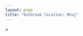 ```yaml
---
layout: page
title: "Outbreak location: Bhuj"
---
```

<div id="mapid">
<script src="https://buda-magenta.github.io/hazard_map/load_map.js"></script>
><script>
var marker_outbreak = L.marker([23.247245, 69.668339],{"autoPan": true}).addTo(map); marker_outbreak.bindTooltip("Bhuj").openTooltip();

var circle_1 = L.circle([19.075990, 72.877393], {"pane": "markerPane", "color": "red", "fill": true, "fillOpacity": 0.2, "fillRule": "evenodd", "lineCap": "round", "lineJoin": "round", "opacity": 1.0, "radius": 329888, "stroke": true, "weight": 2}).addTo(map);
circle_1.bindTooltip("Mumbai<br>rank: 1<br>hazard index: 0.082472")

var circle_2 = L.circle([22.305199, 70.802834], {"pane": "markerPane", "color": "red", "fill": true, "fillOpacity": 0.2, "fillRule": "evenodd", "lineCap": "round", "lineJoin": "round", "opacity": 1.0, "radius": 183625, "stroke": true, "weight": 2}).addTo(map);
circle_2.bindTooltip("Rajkot<br>rank: 2<br>hazard index: 0.045906")

var circle_3 = L.circle([23.071874, 70.131715], {"pane": "markerPane", "color": "red", "fill": true, "fillOpacity": 0.2, "fillRule": "evenodd", "lineCap": "round", "lineJoin": "round", "opacity": 1.0, "radius": 164348, "stroke": true, "weight": 2}).addTo(map);
circle_3.bindTooltip("Gandhidham<br>rank: 3<br>hazard index: 0.041087")

var circle_4 = L.circle([23.021624, 72.579707], {"pane": "markerPane", "color": "red", "fill": true, "fillOpacity": 0.2, "fillRule": "evenodd", "lineCap": "round", "lineJoin": "round", "opacity": 1.0, "radius": 154463, "stroke": true, "weight": 2}).addTo(map);
circle_4.bindTooltip("Ahmedabad<br>rank: 4<br>hazard index: 0.038616")

var circle_5 = L.circle([28.651718, 77.221939], {"pane": "markerPane", "color": "red", "fill": true, "fillOpacity": 0.2, "fillRule": "evenodd", "lineCap": "round", "lineJoin": "round", "opacity": 1.0, "radius": 126354, "stroke": true, "weight": 2}).addTo(map);
circle_5.bindTooltip("Delhi<br>rank: 5<br>hazard index: 0.031589")

var circle_6 = L.circle([21.170200, 72.831100], {"pane": "markerPane", "color": "red", "fill": true, "fillOpacity": 0.2, "fillRule": "evenodd", "lineCap": "round", "lineJoin": "round", "opacity": 1.0, "radius": 96795, "stroke": true, "weight": 2}).addTo(map);
circle_6.bindTooltip("Surat<br>rank: 6<br>hazard index: 0.024199")

var circle_7 = L.circle([22.473242, 70.055210], {"pane": "markerPane", "color": "red", "fill": true, "fillOpacity": 0.2, "fillRule": "evenodd", "lineCap": "round", "lineJoin": "round", "opacity": 1.0, "radius": 75520, "stroke": true, "weight": 2}).addTo(map);
circle_7.bindTooltip("Jamnagar<br>rank: 7<br>hazard index: 0.018880")

var circle_8 = L.circle([24.170979, 72.436638], {"pane": "markerPane", "color": "red", "fill": true, "fillOpacity": 0.2, "fillRule": "evenodd", "lineCap": "round", "lineJoin": "round", "opacity": 1.0, "radius": 63048, "stroke": true, "weight": 2}).addTo(map);
circle_8.bindTooltip("Palanpur<br>rank: 8<br>hazard index: 0.015762")

var circle_9 = L.circle([24.268349, 72.204387], {"pane": "markerPane", "color": "red", "fill": true, "fillOpacity": 0.2, "fillRule": "evenodd", "lineCap": "round", "lineJoin": "round", "opacity": 1.0, "radius": 54697, "stroke": true, "weight": 2}).addTo(map);
circle_9.bindTooltip("Deesa<br>rank: 9<br>hazard index: 0.013674")

var circle_10 = L.circle([22.297314, 73.194257], {"pane": "markerPane", "color": "red", "fill": true, "fillOpacity": 0.2, "fillRule": "evenodd", "lineCap": "round", "lineJoin": "round", "opacity": 1.0, "radius": 39798, "stroke": true, "weight": 2}).addTo(map);
circle_10.bindTooltip("Vadodara<br>rank: 10<br>hazard index: 0.009950")

var circle_11 = L.circle([26.915458, 75.818982], {"pane": "markerPane", "color": "red", "fill": true, "fillOpacity": 0.2, "fillRule": "evenodd", "lineCap": "round", "lineJoin": "round", "opacity": 1.0, "radius": 31931, "stroke": true, "weight": 2}).addTo(map);
circle_11.bindTooltip("Jaipur<br>rank: 11<br>hazard index: 0.007983")

var circle_12 = L.circle([21.640900, 69.611000], {"pane": "markerPane", "color": "red", "fill": true, "fillOpacity": 0.2, "fillRule": "evenodd", "lineCap": "round", "lineJoin": "round", "opacity": 1.0, "radius": 21706, "stroke": true, "weight": 2}).addTo(map);
circle_12.bindTooltip("Porbandar<br>rank: 12<br>hazard index: 0.005427")

var circle_13 = L.circle([19.194329, 72.970178], {"pane": "markerPane", "color": "red", "fill": true, "fillOpacity": 0.2, "fillRule": "evenodd", "lineCap": "round", "lineJoin": "round", "opacity": 1.0, "radius": 18447, "stroke": true, "weight": 2}).addTo(map);
circle_13.bindTooltip("Thane<br>rank: 13<br>hazard index: 0.004612")

var circle_14 = L.circle([18.521428, 73.854454], {"pane": "markerPane", "color": "red", "fill": true, "fillOpacity": 0.2, "fillRule": "evenodd", "lineCap": "round", "lineJoin": "round", "opacity": 1.0, "radius": 13763, "stroke": true, "weight": 2}).addTo(map);
circle_14.bindTooltip("Pune<br>rank: 14<br>hazard index: 0.003441")

var circle_15 = L.circle([22.910184, 69.899418], {"pane": "markerPane", "color": "red", "fill": true, "fillOpacity": 0.2, "fillRule": "evenodd", "lineCap": "round", "lineJoin": "round", "opacity": 1.0, "radius": 10898, "stroke": true, "weight": 2}).addTo(map);
circle_15.bindTooltip("Bhadreshwar<br>rank: 15<br>hazard index: 0.002725")

var circle_16 = L.circle([21.764059, 70.616660], {"pane": "markerPane", "color": "red", "fill": true, "fillOpacity": 0.2, "fillRule": "evenodd", "lineCap": "round", "lineJoin": "round", "opacity": 1.0, "radius": 10001, "stroke": true, "weight": 2}).addTo(map);
circle_16.bindTooltip("Jetpur Navagadh<br>rank: 16<br>hazard index: 0.002500")

var circle_17 = L.circle([22.541418, 88.357691], {"pane": "markerPane", "color": "red", "fill": true, "fillOpacity": 0.2, "fillRule": "evenodd", "lineCap": "round", "lineJoin": "round", "opacity": 1.0, "radius": 9805, "stroke": true, "weight": 2}).addTo(map);
circle_17.bindTooltip("Kolkata<br>rank: 17<br>hazard index: 0.002451")

var circle_18 = L.circle([21.517410, 70.464275], {"pane": "markerPane", "color": "red", "fill": true, "fillOpacity": 0.2, "fillRule": "evenodd", "lineCap": "round", "lineJoin": "round", "opacity": 1.0, "radius": 9719, "stroke": true, "weight": 2}).addTo(map);
circle_18.bindTooltip("Junagadh<br>rank: 18<br>hazard index: 0.002430")

var circle_19 = L.circle([21.972182, 70.795524], {"pane": "markerPane", "color": "red", "fill": true, "fillOpacity": 0.2, "fillRule": "evenodd", "lineCap": "round", "lineJoin": "round", "opacity": 1.0, "radius": 9437, "stroke": true, "weight": 2}).addTo(map);
circle_19.bindTooltip("Gondal<br>rank: 19<br>hazard index: 0.002359")

var circle_20 = L.circle([28.457876, 79.405571], {"pane": "markerPane", "color": "red", "fill": true, "fillOpacity": 0.2, "fillRule": "evenodd", "lineCap": "round", "lineJoin": "round", "opacity": 1.0, "radius": 9331, "stroke": true, "weight": 2}).addTo(map);
circle_20.bindTooltip("Bareilly<br>rank: 20<br>hazard index: 0.002333")

var circle_21 = L.circle([28.863842, 78.805778], {"pane": "markerPane", "color": "red", "fill": true, "fillOpacity": 0.2, "fillRule": "evenodd", "lineCap": "round", "lineJoin": "round", "opacity": 1.0, "radius": 9244, "stroke": true, "weight": 2}).addTo(map);
circle_21.bindTooltip("Moradabad<br>rank: 21<br>hazard index: 0.002311")

var circle_22 = L.circle([28.428262, 77.002700], {"pane": "markerPane", "color": "red", "fill": true, "fillOpacity": 0.2, "fillRule": "evenodd", "lineCap": "round", "lineJoin": "round", "opacity": 1.0, "radius": 9110, "stroke": true, "weight": 2}).addTo(map);
circle_22.bindTooltip("Gurgaon<br>rank: 22<br>hazard index: 0.002278")

var circle_23 = L.circle([26.469100, 74.639000], {"pane": "markerPane", "color": "red", "fill": true, "fillOpacity": 0.2, "fillRule": "evenodd", "lineCap": "round", "lineJoin": "round", "opacity": 1.0, "radius": 5637, "stroke": true, "weight": 2}).addTo(map);
circle_23.bindTooltip("Ajmer<br>rank: 23<br>hazard index: 0.001409")

var circle_24 = L.circle([20.905700, 70.378100], {"pane": "markerPane", "color": "red", "fill": true, "fillOpacity": 0.2, "fillRule": "evenodd", "lineCap": "round", "lineJoin": "round", "opacity": 1.0, "radius": 5088, "stroke": true, "weight": 2}).addTo(map);
circle_24.bindTooltip("Veraval<br>rank: 24<br>hazard index: 0.001272")

var circle_25 = L.circle([26.296772, 73.035143], {"pane": "markerPane", "color": "red", "fill": true, "fillOpacity": 0.2, "fillRule": "evenodd", "lineCap": "round", "lineJoin": "round", "opacity": 1.0, "radius": 4872, "stroke": true, "weight": 2}).addTo(map);
circle_25.bindTooltip("Jodhpur<br>rank: 25<br>hazard index: 0.001218")

var circle_26 = L.circle([18.627929, 73.800983], {"pane": "markerPane", "color": "red", "fill": true, "fillOpacity": 0.2, "fillRule": "evenodd", "lineCap": "round", "lineJoin": "round", "opacity": 1.0, "radius": 4625, "stroke": true, "weight": 2}).addTo(map);
circle_26.bindTooltip("Pimpri Chinchwad<br>rank: 26<br>hazard index: 0.001156")

var circle_27 = L.circle([20.011247, 73.790236], {"pane": "markerPane", "color": "red", "fill": true, "fillOpacity": 0.2, "fillRule": "evenodd", "lineCap": "round", "lineJoin": "round", "opacity": 1.0, "radius": 4536, "stroke": true, "weight": 2}).addTo(map);
circle_27.bindTooltip("Nashik<br>rank: 27<br>hazard index: 0.001134")

var circle_28 = L.circle([23.666667, 72.500000], {"pane": "markerPane", "color": "red", "fill": true, "fillOpacity": 0.2, "fillRule": "evenodd", "lineCap": "round", "lineJoin": "round", "opacity": 1.0, "radius": 4337, "stroke": true, "weight": 2}).addTo(map);
circle_28.bindTooltip("Mahesana<br>rank: 28<br>hazard index: 0.001084")

var circle_29 = L.circle([22.558499, 72.962563], {"pane": "markerPane", "color": "red", "fill": true, "fillOpacity": 0.2, "fillRule": "evenodd", "lineCap": "round", "lineJoin": "round", "opacity": 1.0, "radius": 4168, "stroke": true, "weight": 2}).addTo(map);
circle_29.bindTooltip("Anand<br>rank: 29<br>hazard index: 0.001042")

var circle_30 = L.circle([19.439885, 72.880383], {"pane": "markerPane", "color": "red", "fill": true, "fillOpacity": 0.2, "fillRule": "evenodd", "lineCap": "round", "lineJoin": "round", "opacity": 1.0, "radius": 4159, "stroke": true, "weight": 2}).addTo(map);
circle_30.bindTooltip("Vasai<br>rank: 30<br>hazard index: 0.001040")

var circle_31 = L.circle([22.689507, 72.871520], {"pane": "markerPane", "color": "red", "fill": true, "fillOpacity": 0.2, "fillRule": "evenodd", "lineCap": "round", "lineJoin": "round", "opacity": 1.0, "radius": 4131, "stroke": true, "weight": 2}).addTo(map);
circle_31.bindTooltip("Nadiad<br>rank: 31<br>hazard index: 0.001033")

var circle_32 = L.circle([15.398403, 73.812918], {"pane": "markerPane", "color": "red", "fill": true, "fillOpacity": 0.2, "fillRule": "evenodd", "lineCap": "round", "lineJoin": "round", "opacity": 1.0, "radius": 3794, "stroke": true, "weight": 2}).addTo(map);
circle_32.bindTooltip("Vasco Da Gama<br>rank: 32<br>hazard index: 0.000949")

var circle_33 = L.circle([12.979120, 77.591300], {"pane": "markerPane", "color": "red", "fill": true, "fillOpacity": 0.2, "fillRule": "evenodd", "lineCap": "round", "lineJoin": "round", "opacity": 1.0, "radius": 3708, "stroke": true, "weight": 2}).addTo(map);
circle_33.bindTooltip("Bangalore<br>rank: 33<br>hazard index: 0.000927")

var circle_34 = L.circle([28.794068, 79.185930], {"pane": "markerPane", "color": "red", "fill": true, "fillOpacity": 0.2, "fillRule": "evenodd", "lineCap": "round", "lineJoin": "round", "opacity": 1.0, "radius": 3379, "stroke": true, "weight": 2}).addTo(map);
circle_34.bindTooltip("Rampur<br>rank: 34<br>hazard index: 0.000845")

var circle_35 = L.circle([27.639077, 76.614452], {"pane": "markerPane", "color": "red", "fill": true, "fillOpacity": 0.2, "fillRule": "evenodd", "lineCap": "round", "lineJoin": "round", "opacity": 1.0, "radius": 3276, "stroke": true, "weight": 2}).addTo(map);
circle_35.bindTooltip("Alwar<br>rank: 35<br>hazard index: 0.000819")

var circle_36 = L.circle([17.388786, 78.461065], {"pane": "markerPane", "color": "red", "fill": true, "fillOpacity": 0.2, "fillRule": "evenodd", "lineCap": "round", "lineJoin": "round", "opacity": 1.0, "radius": 3247, "stroke": true, "weight": 2}).addTo(map);
circle_36.bindTooltip("Hyderabad<br>rank: 36<br>hazard index: 0.000812")

var circle_37 = L.circle([21.750000, 73.000000], {"pane": "markerPane", "color": "red", "fill": true, "fillOpacity": 0.2, "fillRule": "evenodd", "lineCap": "round", "lineJoin": "round", "opacity": 1.0, "radius": 2909, "stroke": true, "weight": 2}).addTo(map);
circle_37.bindTooltip("Bharuch<br>rank: 37<br>hazard index: 0.000727")

var circle_38 = L.circle([20.952407, 72.932383], {"pane": "markerPane", "color": "red", "fill": true, "fillOpacity": 0.2, "fillRule": "evenodd", "lineCap": "round", "lineJoin": "round", "opacity": 1.0, "radius": 2760, "stroke": true, "weight": 2}).addTo(map);
circle_38.bindTooltip("Navsari<br>rank: 38<br>hazard index: 0.000690")

var circle_39 = L.circle([28.740613, 77.835426], {"pane": "markerPane", "color": "red", "fill": true, "fillOpacity": 0.2, "fillRule": "evenodd", "lineCap": "round", "lineJoin": "round", "opacity": 1.0, "radius": 2730, "stroke": true, "weight": 2}).addTo(map);
circle_39.bindTooltip("Hapur<br>rank: 39<br>hazard index: 0.000683")

var circle_40 = L.circle([26.460914, 80.321759], {"pane": "markerPane", "color": "red", "fill": true, "fillOpacity": 0.2, "fillRule": "evenodd", "lineCap": "round", "lineJoin": "round", "opacity": 1.0, "radius": 2407, "stroke": true, "weight": 2}).addTo(map);
circle_40.bindTooltip("Kanpur<br>rank: 40<br>hazard index: 0.000602")

var circle_41 = L.circle([13.083694, 80.270186], {"pane": "markerPane", "color": "red", "fill": true, "fillOpacity": 0.2, "fillRule": "evenodd", "lineCap": "round", "lineJoin": "round", "opacity": 1.0, "radius": 2383, "stroke": true, "weight": 2}).addTo(map);
circle_41.bindTooltip("Chennai<br>rank: 41<br>hazard index: 0.000596")

var circle_42 = L.circle([25.264902, 82.985787], {"pane": "markerPane", "color": "red", "fill": true, "fillOpacity": 0.2, "fillRule": "evenodd", "lineCap": "round", "lineJoin": "round", "opacity": 1.0, "radius": 2252, "stroke": true, "weight": 2}).addTo(map);
circle_42.bindTooltip("Morvi<br>rank: 42<br>hazard index: 0.000563")

var circle_43 = L.circle([22.750000, 71.666667], {"pane": "markerPane", "color": "red", "fill": true, "fillOpacity": 0.2, "fillRule": "evenodd", "lineCap": "round", "lineJoin": "round", "opacity": 1.0, "radius": 2084, "stroke": true, "weight": 2}).addTo(map);
circle_43.bindTooltip("Surendranagar<br>rank: 43<br>hazard index: 0.000521")

var circle_44 = L.circle([19.261944, 73.194760], {"pane": "markerPane", "color": "red", "fill": true, "fillOpacity": 0.2, "fillRule": "evenodd", "lineCap": "round", "lineJoin": "round", "opacity": 1.0, "radius": 2082, "stroke": true, "weight": 2}).addTo(map);
circle_44.bindTooltip("Ulhas Nagar<br>rank: 44<br>hazard index: 0.000521")

var circle_45 = L.circle([20.432402, 73.141172], {"pane": "markerPane", "color": "red", "fill": true, "fillOpacity": 0.2, "fillRule": "evenodd", "lineCap": "round", "lineJoin": "round", "opacity": 1.0, "radius": 2064, "stroke": true, "weight": 2}).addTo(map);
circle_45.bindTooltip("Valsad<br>rank: 45<br>hazard index: 0.000516")

var circle_46 = L.circle([28.923397, 78.488317], {"pane": "markerPane", "color": "red", "fill": true, "fillOpacity": 0.2, "fillRule": "evenodd", "lineCap": "round", "lineJoin": "round", "opacity": 1.0, "radius": 2048, "stroke": true, "weight": 2}).addTo(map);
circle_46.bindTooltip("Amroha<br>rank: 46<br>hazard index: 0.000512")

var circle_47 = L.circle([19.295200, 72.854400], {"pane": "markerPane", "color": "red", "fill": true, "fillOpacity": 0.2, "fillRule": "evenodd", "lineCap": "round", "lineJoin": "round", "opacity": 1.0, "radius": 1997, "stroke": true, "weight": 2}).addTo(map);
circle_47.bindTooltip("Mira-Bhayandar<br>rank: 47<br>hazard index: 0.000499")

var circle_48 = L.circle([28.753900, 77.399900], {"pane": "markerPane", "color": "red", "fill": true, "fillOpacity": 0.2, "fillRule": "evenodd", "lineCap": "round", "lineJoin": "round", "opacity": 1.0, "radius": 1967, "stroke": true, "weight": 2}).addTo(map);
circle_48.bindTooltip("Khora<br>rank: 48<br>hazard index: 0.000492")

var circle_49 = L.circle([21.149813, 79.082056], {"pane": "markerPane", "color": "red", "fill": true, "fillOpacity": 0.2, "fillRule": "evenodd", "lineCap": "round", "lineJoin": "round", "opacity": 1.0, "radius": 1821, "stroke": true, "weight": 2}).addTo(map);
circle_49.bindTooltip("Nagpur<br>rank: 49<br>hazard index: 0.000455")

var circle_50 = L.circle([17.636129, 74.298278], {"pane": "markerPane", "color": "red", "fill": true, "fillOpacity": 0.2, "fillRule": "evenodd", "lineCap": "round", "lineJoin": "round", "opacity": 1.0, "radius": 1716, "stroke": true, "weight": 2}).addTo(map);
circle_50.bindTooltip("Satara<br>rank: 50<br>hazard index: 0.000429")

var circle_51 = L.circle([26.838100, 80.934600], {"pane": "markerPane", "color": "red", "fill": true, "fillOpacity": 0.2, "fillRule": "evenodd", "lineCap": "round", "lineJoin": "round", "opacity": 1.0, "radius": 1653, "stroke": true, "weight": 2}).addTo(map);
circle_51.bindTooltip("Lucknow<br>rank: 51<br>hazard index: 0.000413")

var circle_52 = L.circle([21.771884, 72.141645], {"pane": "markerPane", "color": "red", "fill": true, "fillOpacity": 0.2, "fillRule": "evenodd", "lineCap": "round", "lineJoin": "round", "opacity": 1.0, "radius": 1644, "stroke": true, "weight": 2}).addTo(map);
circle_52.bindTooltip("Bhavnagar<br>rank: 52<br>hazard index: 0.000411")

var circle_53 = L.circle([28.402979, 77.310384], {"pane": "markerPane", "color": "red", "fill": true, "fillOpacity": 0.2, "fillRule": "evenodd", "lineCap": "round", "lineJoin": "round", "opacity": 1.0, "radius": 1639, "stroke": true, "weight": 2}).addTo(map);
circle_53.bindTooltip("Faridabad<br>rank: 53<br>hazard index: 0.000410")

var circle_54 = L.circle([23.223288, 72.649227], {"pane": "markerPane", "color": "red", "fill": true, "fillOpacity": 0.2, "fillRule": "evenodd", "lineCap": "round", "lineJoin": "round", "opacity": 1.0, "radius": 1623, "stroke": true, "weight": 2}).addTo(map);
circle_54.bindTooltip("Gandhinagar<br>rank: 54<br>hazard index: 0.000406")

var circle_55 = L.circle([26.588559, 74.861097], {"pane": "markerPane", "color": "red", "fill": true, "fillOpacity": 0.2, "fillRule": "evenodd", "lineCap": "round", "lineJoin": "round", "opacity": 1.0, "radius": 1610, "stroke": true, "weight": 2}).addTo(map);
circle_55.bindTooltip("Kishangarh<br>rank: 55<br>hazard index: 0.000403")

var circle_56 = L.circle([19.362531, 73.078475], {"pane": "markerPane", "color": "red", "fill": true, "fillOpacity": 0.2, "fillRule": "evenodd", "lineCap": "round", "lineJoin": "round", "opacity": 1.0, "radius": 1596, "stroke": true, "weight": 2}).addTo(map);
circle_56.bindTooltip("Bhiwandi<br>rank: 56<br>hazard index: 0.000399")

var circle_57 = L.circle([12.869810, 74.843008], {"pane": "markerPane", "color": "red", "fill": true, "fillOpacity": 0.2, "fillRule": "evenodd", "lineCap": "round", "lineJoin": "round", "opacity": 1.0, "radius": 1584, "stroke": true, "weight": 2}).addTo(map);
circle_57.bindTooltip("Mangalore<br>rank: 57<br>hazard index: 0.000396")

var circle_58 = L.circle([26.099214, 74.312704], {"pane": "markerPane", "color": "red", "fill": true, "fillOpacity": 0.2, "fillRule": "evenodd", "lineCap": "round", "lineJoin": "round", "opacity": 1.0, "radius": 1514, "stroke": true, "weight": 2}).addTo(map);
circle_58.bindTooltip("Beawar<br>rank: 58<br>hazard index: 0.000379")

var circle_59 = L.circle([28.195647, 76.616518], {"pane": "markerPane", "color": "red", "fill": true, "fillOpacity": 0.2, "fillRule": "evenodd", "lineCap": "round", "lineJoin": "round", "opacity": 1.0, "radius": 1485, "stroke": true, "weight": 2}).addTo(map);
circle_59.bindTooltip("Rewari<br>rank: 59<br>hazard index: 0.000371")

var circle_60 = L.circle([25.531031, 78.652689], {"pane": "markerPane", "color": "red", "fill": true, "fillOpacity": 0.2, "fillRule": "evenodd", "lineCap": "round", "lineJoin": "round", "opacity": 1.0, "radius": 1414, "stroke": true, "weight": 2}).addTo(map);
circle_60.bindTooltip("Jhansi<br>rank: 60<br>hazard index: 0.000354")

var circle_61 = L.circle([22.801519, 86.202958], {"pane": "markerPane", "color": "red", "fill": true, "fillOpacity": 0.2, "fillRule": "evenodd", "lineCap": "round", "lineJoin": "round", "opacity": 1.0, "radius": 1376, "stroke": true, "weight": 2}).addTo(map);
circle_61.bindTooltip("Jamshedpur<br>rank: 61<br>hazard index: 0.000344")

var circle_62 = L.circle([20.843512, 75.525927], {"pane": "markerPane", "color": "red", "fill": true, "fillOpacity": 0.2, "fillRule": "evenodd", "lineCap": "round", "lineJoin": "round", "opacity": 1.0, "radius": 1330, "stroke": true, "weight": 2}).addTo(map);
circle_62.bindTooltip("Jalgaon<br>rank: 62<br>hazard index: 0.000333")

var circle_63 = L.circle([25.196826, 76.000893], {"pane": "markerPane", "color": "red", "fill": true, "fillOpacity": 0.2, "fillRule": "evenodd", "lineCap": "round", "lineJoin": "round", "opacity": 1.0, "radius": 1307, "stroke": true, "weight": 2}).addTo(map);
circle_63.bindTooltip("Kota<br>rank: 63<br>hazard index: 0.000327")

var circle_64 = L.circle([28.901090, 76.580193], {"pane": "markerPane", "color": "red", "fill": true, "fillOpacity": 0.2, "fillRule": "evenodd", "lineCap": "round", "lineJoin": "round", "opacity": 1.0, "radius": 1300, "stroke": true, "weight": 2}).addTo(map);
circle_64.bindTooltip("Rohtak<br>rank: 64<br>hazard index: 0.000325")

var circle_65 = L.circle([19.143607, 73.295535], {"pane": "markerPane", "color": "red", "fill": true, "fillOpacity": 0.2, "fillRule": "evenodd", "lineCap": "round", "lineJoin": "round", "opacity": 1.0, "radius": 1210, "stroke": true, "weight": 2}).addTo(map);
circle_65.bindTooltip("Ambarnath<br>rank: 65<br>hazard index: 0.000303")

var circle_66 = L.circle([30.909016, 75.851601], {"pane": "markerPane", "color": "red", "fill": true, "fillOpacity": 0.2, "fillRule": "evenodd", "lineCap": "round", "lineJoin": "round", "opacity": 1.0, "radius": 1141, "stroke": true, "weight": 2}).addTo(map);
circle_66.bindTooltip("Ludhiana<br>rank: 66<br>hazard index: 0.000285")

var circle_67 = L.circle([23.174597, 75.785142], {"pane": "markerPane", "color": "red", "fill": true, "fillOpacity": 0.2, "fillRule": "evenodd", "lineCap": "round", "lineJoin": "round", "opacity": 1.0, "radius": 1125, "stroke": true, "weight": 2}).addTo(map);
circle_67.bindTooltip("Ujjain<br>rank: 67<br>hazard index: 0.000281")

var circle_68 = L.circle([29.000653, 77.768229], {"pane": "markerPane", "color": "red", "fill": true, "fillOpacity": 0.2, "fillRule": "evenodd", "lineCap": "round", "lineJoin": "round", "opacity": 1.0, "radius": 1100, "stroke": true, "weight": 2}).addTo(map);
circle_68.bindTooltip("Meerut<br>rank: 68<br>hazard index: 0.000275")

var circle_69 = L.circle([22.610318, 73.461706], {"pane": "markerPane", "color": "red", "fill": true, "fillOpacity": 0.2, "fillRule": "evenodd", "lineCap": "round", "lineJoin": "round", "opacity": 1.0, "radius": 1003, "stroke": true, "weight": 2}).addTo(map);
circle_69.bindTooltip("Kalol<br>rank: 69<br>hazard index: 0.000251")

var circle_70 = L.circle([9.931308, 76.267414], {"pane": "markerPane", "color": "red", "fill": true, "fillOpacity": 0.2, "fillRule": "evenodd", "lineCap": "round", "lineJoin": "round", "opacity": 1.0, "radius": 988, "stroke": true, "weight": 2}).addTo(map);
circle_70.bindTooltip("Kochi<br>rank: 70<br>hazard index: 0.000247")

var circle_71 = L.circle([23.774057, 71.683735], {"pane": "markerPane", "color": "red", "fill": true, "fillOpacity": 0.2, "fillRule": "evenodd", "lineCap": "round", "lineJoin": "round", "opacity": 1.0, "radius": 944, "stroke": true, "weight": 2}).addTo(map);
circle_71.bindTooltip("Patan<br>rank: 71<br>hazard index: 0.000236")

var circle_72 = L.circle([8.576971, 77.050125], {"pane": "markerPane", "color": "red", "fill": true, "fillOpacity": 0.2, "fillRule": "evenodd", "lineCap": "round", "lineJoin": "round", "opacity": 1.0, "radius": 916, "stroke": true, "weight": 2}).addTo(map);
circle_72.bindTooltip("Thiruvananthapuram<br>rank: 72<br>hazard index: 0.000229")

var circle_73 = L.circle([29.988077, 77.508130], {"pane": "markerPane", "color": "red", "fill": true, "fillOpacity": 0.2, "fillRule": "evenodd", "lineCap": "round", "lineJoin": "round", "opacity": 1.0, "radius": 849, "stroke": true, "weight": 2}).addTo(map);
circle_73.bindTooltip("Saharanpur<br>rank: 73<br>hazard index: 0.000212")

var circle_74 = L.circle([25.438130, 81.833800], {"pane": "markerPane", "color": "red", "fill": true, "fillOpacity": 0.2, "fillRule": "evenodd", "lineCap": "round", "lineJoin": "round", "opacity": 1.0, "radius": 831, "stroke": true, "weight": 2}).addTo(map);
circle_74.bindTooltip("Allahabad<br>rank: 74<br>hazard index: 0.000208")

var circle_75 = L.circle([25.609324, 85.123525], {"pane": "markerPane", "color": "red", "fill": true, "fillOpacity": 0.2, "fillRule": "evenodd", "lineCap": "round", "lineJoin": "round", "opacity": 1.0, "radius": 820, "stroke": true, "weight": 2}).addTo(map);
circle_75.bindTooltip("Patna<br>rank: 75<br>hazard index: 0.000205")

var circle_76 = L.circle([27.175255, 78.009816], {"pane": "markerPane", "color": "red", "fill": true, "fillOpacity": 0.2, "fillRule": "evenodd", "lineCap": "round", "lineJoin": "round", "opacity": 1.0, "radius": 799, "stroke": true, "weight": 2}).addTo(map);
circle_76.bindTooltip("Agra<br>rank: 76<br>hazard index: 0.000200")

var circle_77 = L.circle([23.258486, 77.401989], {"pane": "markerPane", "color": "red", "fill": true, "fillOpacity": 0.2, "fillRule": "evenodd", "lineCap": "round", "lineJoin": "round", "opacity": 1.0, "radius": 796, "stroke": true, "weight": 2}).addTo(map);
circle_77.bindTooltip("Bhopal<br>rank: 77<br>hazard index: 0.000199")

var circle_78 = L.circle([11.258608, 75.778874], {"pane": "markerPane", "color": "red", "fill": true, "fillOpacity": 0.2, "fillRule": "evenodd", "lineCap": "round", "lineJoin": "round", "opacity": 1.0, "radius": 787, "stroke": true, "weight": 2}).addTo(map);
circle_78.bindTooltip("Kozhikode<br>rank: 78<br>hazard index: 0.000197")

var circle_79 = L.circle([23.160894, 79.949770], {"pane": "markerPane", "color": "red", "fill": true, "fillOpacity": 0.2, "fillRule": "evenodd", "lineCap": "round", "lineJoin": "round", "opacity": 1.0, "radius": 781, "stroke": true, "weight": 2}).addTo(map);
circle_79.bindTooltip("Jabalpur<br>rank: 79<br>hazard index: 0.000195")

var circle_80 = L.circle([25.335649, 83.007629], {"pane": "markerPane", "color": "red", "fill": true, "fillOpacity": 0.2, "fillRule": "evenodd", "lineCap": "round", "lineJoin": "round", "opacity": 1.0, "radius": 775, "stroke": true, "weight": 2}).addTo(map);
circle_80.bindTooltip("Varanasi<br>rank: 80<br>hazard index: 0.000194")

var circle_81 = L.circle([27.876990, 78.137290], {"pane": "markerPane", "color": "red", "fill": true, "fillOpacity": 0.2, "fillRule": "evenodd", "lineCap": "round", "lineJoin": "round", "opacity": 1.0, "radius": 731, "stroke": true, "weight": 2}).addTo(map);
circle_81.bindTooltip("Aligarh<br>rank: 81<br>hazard index: 0.000183")

var circle_82 = L.circle([29.003314, 77.016732], {"pane": "markerPane", "color": "red", "fill": true, "fillOpacity": 0.2, "fillRule": "evenodd", "lineCap": "round", "lineJoin": "round", "opacity": 1.0, "radius": 725, "stroke": true, "weight": 2}).addTo(map);
circle_82.bindTooltip("Sonipat<br>rank: 82<br>hazard index: 0.000181")

var circle_83 = L.circle([22.383333, 82.133333], {"pane": "markerPane", "color": "red", "fill": true, "fillOpacity": 0.2, "fillRule": "evenodd", "lineCap": "round", "lineJoin": "round", "opacity": 1.0, "radius": 721, "stroke": true, "weight": 2}).addTo(map);
circle_83.bindTooltip("Bilaspur<br>rank: 83<br>hazard index: 0.000180")

var circle_84 = L.circle([28.733400, 77.298600], {"pane": "markerPane", "color": "red", "fill": true, "fillOpacity": 0.2, "fillRule": "evenodd", "lineCap": "round", "lineJoin": "round", "opacity": 1.0, "radius": 721, "stroke": true, "weight": 2}).addTo(map);
circle_84.bindTooltip("Loni<br>rank: 84<br>hazard index: 0.000180")

var circle_85 = L.circle([22.720362, 75.868200], {"pane": "markerPane", "color": "red", "fill": true, "fillOpacity": 0.2, "fillRule": "evenodd", "lineCap": "round", "lineJoin": "round", "opacity": 1.0, "radius": 681, "stroke": true, "weight": 2}).addTo(map);
circle_85.bindTooltip("Indore<br>rank: 85<br>hazard index: 0.000170")

var circle_86 = L.circle([20.866667, 70.750000], {"pane": "markerPane", "color": "red", "fill": true, "fillOpacity": 0.2, "fillRule": "evenodd", "lineCap": "round", "lineJoin": "round", "opacity": 1.0, "radius": 678, "stroke": true, "weight": 2}).addTo(map);
circle_86.bindTooltip("Amreli<br>rank: 86<br>hazard index: 0.000170")

var circle_87 = L.circle([30.733442, 76.779714], {"pane": "markerPane", "color": "red", "fill": true, "fillOpacity": 0.2, "fillRule": "evenodd", "lineCap": "round", "lineJoin": "round", "opacity": 1.0, "radius": 673, "stroke": true, "weight": 2}).addTo(map);
circle_87.bindTooltip("Chandigarh<br>rank: 87<br>hazard index: 0.000168")

var circle_88 = L.circle([29.211757, 78.961731], {"pane": "markerPane", "color": "red", "fill": true, "fillOpacity": 0.2, "fillRule": "evenodd", "lineCap": "round", "lineJoin": "round", "opacity": 1.0, "radius": 611, "stroke": true, "weight": 2}).addTo(map);
circle_88.bindTooltip("Kashipur<br>rank: 88<br>hazard index: 0.000153")

var circle_89 = L.circle([23.809612, 78.759114], {"pane": "markerPane", "color": "red", "fill": true, "fillOpacity": 0.2, "fillRule": "evenodd", "lineCap": "round", "lineJoin": "round", "opacity": 1.0, "radius": 597, "stroke": true, "weight": 2}).addTo(map);
circle_89.bindTooltip("Sagar<br>rank: 89<br>hazard index: 0.000149")

var circle_90 = L.circle([22.901200, 88.389900], {"pane": "markerPane", "color": "red", "fill": true, "fillOpacity": 0.2, "fillRule": "evenodd", "lineCap": "round", "lineJoin": "round", "opacity": 1.0, "radius": 597, "stroke": true, "weight": 2}).addTo(map);
circle_90.bindTooltip("Hugli-Chinsurah<br>rank: 90<br>hazard index: 0.000149")

var circle_91 = L.circle([22.214285, 84.872437], {"pane": "markerPane", "color": "red", "fill": true, "fillOpacity": 0.2, "fillRule": "evenodd", "lineCap": "round", "lineJoin": "round", "opacity": 1.0, "radius": 597, "stroke": true, "weight": 2}).addTo(map);
circle_91.bindTooltip("Raurkela<br>rank: 91<br>hazard index: 0.000149")

var circle_92 = L.circle([21.365999, 74.284004], {"pane": "markerPane", "color": "red", "fill": true, "fillOpacity": 0.2, "fillRule": "evenodd", "lineCap": "round", "lineJoin": "round", "opacity": 1.0, "radius": 589, "stroke": true, "weight": 2}).addTo(map);
circle_92.bindTooltip("Nandurbar<br>rank: 92<br>hazard index: 0.000147")

var circle_93 = L.circle([23.480592, 74.917790], {"pane": "markerPane", "color": "red", "fill": true, "fillOpacity": 0.2, "fillRule": "evenodd", "lineCap": "round", "lineJoin": "round", "opacity": 1.0, "radius": 578, "stroke": true, "weight": 2}).addTo(map);
circle_93.bindTooltip("Ratlam<br>rank: 93<br>hazard index: 0.000145")

var circle_94 = L.circle([17.849907, 75.276320], {"pane": "markerPane", "color": "red", "fill": true, "fillOpacity": 0.2, "fillRule": "evenodd", "lineCap": "round", "lineJoin": "round", "opacity": 1.0, "radius": 577, "stroke": true, "weight": 2}).addTo(map);
circle_94.bindTooltip("Solapur<br>rank: 94<br>hazard index: 0.000144")

var circle_95 = L.circle([31.634308, 74.873679], {"pane": "markerPane", "color": "red", "fill": true, "fillOpacity": 0.2, "fillRule": "evenodd", "lineCap": "round", "lineJoin": "round", "opacity": 1.0, "radius": 576, "stroke": true, "weight": 2}).addTo(map);
circle_95.bindTooltip("Amritsar<br>rank: 95<br>hazard index: 0.000144")

var circle_96 = L.circle([28.660965, 76.834676], {"pane": "markerPane", "color": "red", "fill": true, "fillOpacity": 0.2, "fillRule": "evenodd", "lineCap": "round", "lineJoin": "round", "opacity": 1.0, "radius": 573, "stroke": true, "weight": 2}).addTo(map);
circle_96.bindTooltip("Bahadurgarh<br>rank: 96<br>hazard index: 0.000143")

var circle_97 = L.circle([21.237947, 81.633683], {"pane": "markerPane", "color": "red", "fill": true, "fillOpacity": 0.2, "fillRule": "evenodd", "lineCap": "round", "lineJoin": "round", "opacity": 1.0, "radius": 570, "stroke": true, "weight": 2}).addTo(map);
circle_97.bindTooltip("Raipur<br>rank: 97<br>hazard index: 0.000143")

var circle_98 = L.circle([26.505476, 93.977739], {"pane": "markerPane", "color": "red", "fill": true, "fillOpacity": 0.2, "fillRule": "evenodd", "lineCap": "round", "lineJoin": "round", "opacity": 1.0, "radius": 562, "stroke": true, "weight": 2}).addTo(map);
circle_98.bindTooltip("Chandan Nagar<br>rank: 98<br>hazard index: 0.000141")

var circle_99 = L.circle([11.001812, 76.962842], {"pane": "markerPane", "color": "red", "fill": true, "fillOpacity": 0.2, "fillRule": "evenodd", "lineCap": "round", "lineJoin": "round", "opacity": 1.0, "radius": 554, "stroke": true, "weight": 2}).addTo(map);
circle_99.bindTooltip("Coimbatore<br>rank: 99<br>hazard index: 0.000139")

var circle_100 = L.circle([20.993276, 75.839983], {"pane": "markerPane", "color": "red", "fill": true, "fillOpacity": 0.2, "fillRule": "evenodd", "lineCap": "round", "lineJoin": "round", "opacity": 1.0, "radius": 547, "stroke": true, "weight": 2}).addTo(map);
circle_100.bindTooltip("Bhusawal<br>rank: 100<br>hazard index: 0.000137")
</script>
</div>